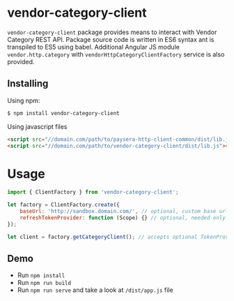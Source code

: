 # vendor-category-client

`vendor-category-client` package provides means to interact with Vendor Category REST API.
Package source code is written in ES6 syntax ant is transpiled to ES5 using babel.
Additional Angular JS module `vendor.http.category` with `vendorHttpCategoryClientFactory` service is also provided.

## Installing
Using npm:
```bash
$ npm install vendor-category-client
```

Using javascript files
```html
<script src="//domain.com/path/to/paysera-http-client-common/dist/lib.js"></script>
<script src="//domain.com/path/to/vendor-category-client/dist/lib.js"></script>
```

# Usage
```js
import { ClientFactory } from 'vendor-category-client';

let factory = ClientFactory.create({
    baseUrl: 'http://sandbox.domain.com/', // optional, custom base url
    refreshTokenProvider: function (Scope) {} // optional, needed only if API requires authentication
});

let client = factory.getCategoryClient(); // accepts optional TokenProvider argument, needed only if API requires authentication
```

## Demo
 - Run `npm install`
 - Run `npm run build`
 - Run `npm run serve` and take a look at `/dist/app.js` file
